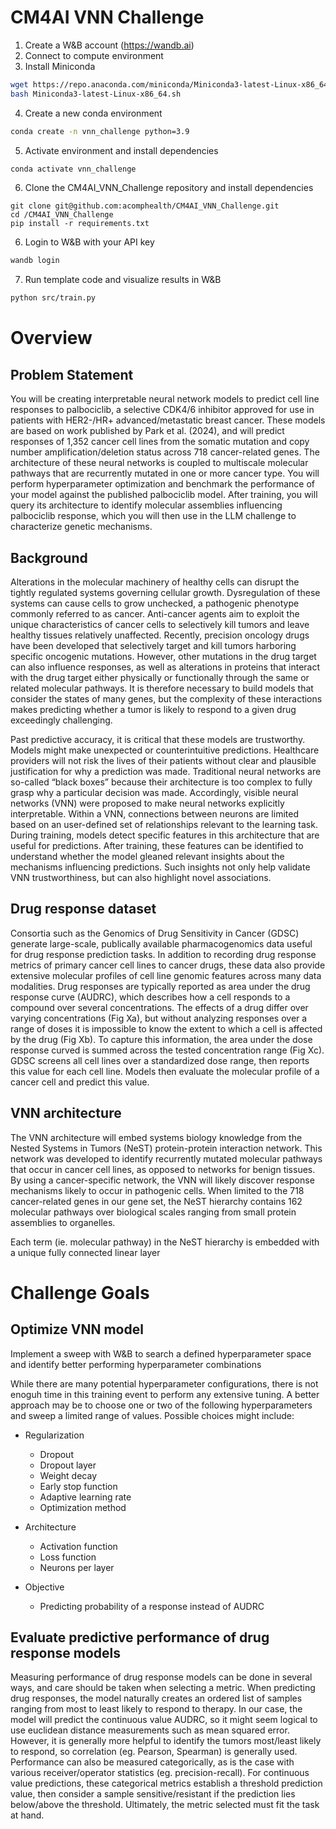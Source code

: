 # CM4AI VNN Challenge
1. Create a W&B account (https://wandb.ai)
2. Connect to compute environment
3. Install Miniconda
```bash
wget https://repo.anaconda.com/miniconda/Miniconda3-latest-Linux-x86_64.sh
bash Miniconda3-latest-Linux-x86_64.sh
```
4. Create a new conda environment
```bash
conda create -n vnn_challenge python=3.9
```
5. Activate environment and install dependencies
```bash
conda activate vnn_challenge
```
6. Clone the CM4AI_VNN_Challenge repository and install dependencies
```
git clone git@github.com:acomphealth/CM4AI_VNN_Challenge.git
cd /CM4AI_VNN_Challenge
pip install -r requirements.txt
```
6. Login to W&B with your API key
```bash
wandb login
```
7. Run template code and visualize results in W&B
```bash
python src/train.py
```

# Overview
## Problem Statement
You will be creating interpretable neural network models to predict cell line responses to palbociclib, a selective CDK4/6 inhibitor approved for use in patients with HER2-/HR+ advanced/metastatic breast cancer. These models are based on work published by Park et al. (2024), and will predict responses of 1,352 cancer cell lines from the somatic mutation and copy number amplification/deletion status across 718 cancer-related genes. The architecture of these neural networks is coupled to multiscale molecular pathways that are recurrently mutated in one or more cancer type. You will perform hyperparameter optimization and benchmark the performance of your model against the published palbociclib model. After training, you will query its architecture to identify molecular assemblies influencing palbociclib response, which you will then use in the LLM challenge to characterize genetic mechanisms. 

## Background
Alterations in the molecular machinery of healthy cells can disrupt the tightly regulated systems governing cellular growth. Dysregulation of these systems can cause cells to grow unchecked, a pathogenic phenotype commonly referred to as cancer. Anti-cancer agents aim to exploit the unique characteristics of cancer cells to selectively kill tumors and leave healthy tissues relatively unaffected. Recently, precision oncology drugs have been developed that selectively target and kill tumors harboring specific oncogenic mutations. However, other mutations in the drug target can also influence responses, as well as alterations in proteins that interact with the drug target either physically or functionally through the same or related molecular pathways. It is therefore necessary to build models that consider the states of many genes, but the complexity of these interactions makes predicting whether a tumor is likely to respond to a given drug exceedingly challenging. 

Past predictive accuracy, it is critical that these models are trustworthy. Models might make unexpected or counterintuitive predictions. Healthcare providers will not risk the lives of their patients without clear and plausible justification for why a prediction was made. Traditional neural networks are so-called “black boxes” because their architecture is too complex to fully grasp why a particular decision was made. Accordingly, visible neural networks (VNN) were proposed to make neural networks explicitly interpretable. Within a VNN, connections between neurons are limited based on an user-defined set of relationships relevant to the learning task. During training, models detect specific features in this architecture that are useful for predictions. After training, these features can be identified to understand whether the model gleaned relevant insights about the mechanisms influencing predictions. Such insights not only help validate VNN trustworthiness, but can also highlight novel associations.

## Drug response dataset
Consortia such as the Genomics of Drug Sensitivity in Cancer (GDSC) generate large-scale, publically available pharmacogenomics data useful for drug response prediction tasks. In addition to recording drug response metrics of primary cancer cell lines to cancer drugs, these data also provide extensive molecular profiles of cell line genomic features across many data modalities. Drug responses are typically reported as area under the drug response curve (AUDRC), which describes how a cell responds to a compound over several concentrations. The effects of a drug differ over varying concentrations (Fig Xa), but without analyzing responses over a range of doses it is impossible to know the extent to which a cell is affected by the drug (Fig Xb). To capture this information, the area under the dose response curved is summed across the tested concentration range (Fig Xc). GDSC screens all cell lines over a standardized dose range, then reports this value for each cell line. Models then evaluate the molecular profile of a cancer cell and predict this value.

## VNN architecture
The VNN architecture will embed systems biology knowledge from the Nested Systems in Tumors (NeST) protein-protein interaction network. This network was developed to identify recurrently mutated molecular pathways that occur in cancer cell lines, as opposed to networks for benign tissues. By using a cancer-specific network, the VNN will likely discover response mechanisms likely to occur in pathogenic cells. When limited to the 718 cancer-related genes in our gene set, the NeST hierarchy contains 162 molecular pathways over biological scales ranging from small protein assemblies to organelles. 

Each term (ie. molecular pathway) in the NeST hierarchy is embedded with a unique fully connected linear layer 

# Challenge Goals

## Optimize VNN model
Implement a sweep with W&B to search a defined hyperparameter space and identify better performing hyperparameter combinations

While there are many potential hyperparameter configurations, there is not enoguh time in this training event to perform any extensive tuning. A better approach may be to choose one or two of the following hyperparameters and sweep a limited range of values. Possible choices might include:

* Regularization
  * Dropout
  * Dropout layer
  * Weight decay
  * Early stop function
  * Adaptive learning rate
  * Optimization method

* Architecture
  * Activation function
  * Loss function
  * Neurons per layer

* Objective
  * Predicting probability of a response instead of AUDRC

## Evaluate predictive performance of drug response models
Measuring performance of drug response models can be done in several ways, and care should be taken when selecting a metric. When predicting drug responses, the model naturally creates an ordered list of samples ranging from most to least likely to respond to therapy. In our case, the model will predict the continuous value AUDRC, so it might seem logical to use euclidean distance measurements such as mean squared error. However, it is generally more helpful to identify the tumors most/least likely to respond, so correlation (eg. Pearson, Spearman) is generally used. Performance can also be measured categorically, as is the case with various receiver/operator statistics (eg. precision-recall). For continuous value predictions, these categorical metrics establish a threshold prediction value, then consider a sample sensitive/resistant if the prediction lies below/above the threshold. Ultimately, the metric selected must fit the task at hand. 
